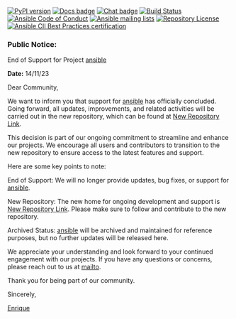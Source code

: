 [![PyPI version](https://img.shields.io/pypi/v/ansible-core.svg)](https://pypi.org/project/ansible-core)
[![Docs badge](https://img.shields.io/badge/docs-latest-brightgreen.svg)](https://docs.ansible.com/ansible/latest/)
[![Chat badge](https://img.shields.io/badge/chat-IRC-brightgreen.svg)](https://docs.ansible.com/ansible/latest/community/communication.html)
[![Build Status](https://dev.azure.com/ansible/ansible/_apis/build/status/CI?branchName=devel)](https://dev.azure.com/ansible/ansible/_build/latest?definitionId=20&branchName=devel)
[![Ansible Code of Conduct](https://img.shields.io/badge/code%20of%20conduct-Ansible-silver.svg)](https://docs.ansible.com/ansible/latest/community/code_of_conduct.html)
[![Ansible mailing lists](https://img.shields.io/badge/mailing%20lists-Ansible-orange.svg)](https://docs.ansible.com/ansible/latest/community/communication.html#mailing-list-information)
[![Repository License](https://img.shields.io/badge/license-GPL%20v3.0-brightgreen.svg)](COPYING)
[![Ansible CII Best Practices certification](https://bestpractices.coreinfrastructure.org/projects/2372/badge)](https://bestpractices.coreinfrastructure.org/projects/2372)

### Public Notice:

End of Support for Project [ansible](https://github.com/eefloresb/ansible_for_unix)

**Date:** 14/11/23

Dear Community,

We want to inform you that support for [ansible](https://github.com/eefloresb/ansible_for_unix) has officially concluded. Going forward, all updates, improvements, and related activities will be carried out in the new repository, which can be found at [New Repository Link](https://github.com/2000923/ansible).

This decision is part of our ongoing commitment to streamline and enhance our projects. We encourage all users and contributors to transition to the new repository to ensure access to the latest features and support.

Here are some key points to note:

End of Support: We will no longer provide updates, bug fixes, or support for [ansible](https://github.com/eefloresb/ansible_for_unix).

New Repository: The new home for ongoing development and support is [New Repository Link](https://github.com/eefloresb/ansible). Please make sure to follow and contribute to the new repository.

Archived Status: [ansible](https://github.com/eefloresb/ansible) will be archived and maintained for reference purposes, but no further updates will be released here.

We appreciate your understanding and look forward to your continued engagement with our projects. If you have any questions or concerns, please reach out to us at [mailto](2000923@unmsm.edu.pe).

Thank you for being part of our community.

Sincerely,

[Enrique](https://www.linkedin.com/in/edwin-enrique-flores-bautista/)
